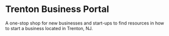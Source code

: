 # Trenton Business Portal

A one-stop shop for new businesses and start-ups to find resources in how to start a business located in Trenton, NJ.
